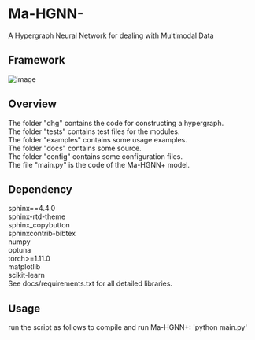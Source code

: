 # Ma-HGNN-

A Hypergraph Neural Network for dealing with Multimodal Data

## Framework
![image](https://github.com/HaoWuLab-Bioinformatics/Ma-HGNN-/blob/main/model.jpg)

## Overview
The folder "dhg" contains the code for constructing a hypergraph.  
The folder "tests" contains test files for the modules.  
The folder "examples" contains some usage examples.  
The folder "docs" contains some source.  
The folder "config" contains some configuration files.  
The file "main.py" is the code of the Ma-HGNN+ model.  

## Dependency
sphinx==4.4.0  
sphinx-rtd-theme  
sphinx_copybutton  
sphinxcontrib-bibtex  
numpy  
optuna  
torch>=1.11.0  
matplotlib  
scikit-learn  
See docs/requirements.txt for all detailed libraries.  

## Usage
run the script as follows to compile and run Ma-HGNN+: 
'python main.py'
